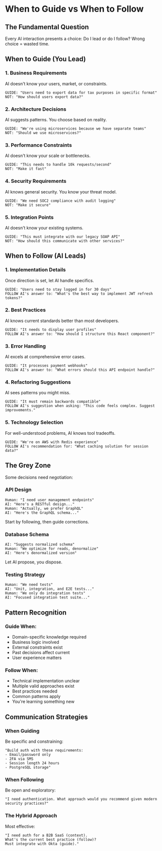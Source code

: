 # When to Guide vs When to Follow

## The Fundamental Question

Every AI interaction presents a choice: Do I lead or do I follow? Wrong choice = wasted time.

## When to Guide (You Lead)

### 1. Business Requirements
AI doesn't know your users, market, or constraints.

```
GUIDE: "Users need to export data for tax purposes in specific format"
NOT: "How should users export data?"
```

### 2. Architecture Decisions
AI suggests patterns. You choose based on reality.

```
GUIDE: "We're using microservices because we have separate teams"
NOT: "Should we use microservices?"
```

### 3. Performance Constraints
AI doesn't know your scale or bottlenecks. 

```
GUIDE: "This needs to handle 10k requests/second"
NOT: "Make it fast"
```

### 4. Security Requirements
AI knows general security. You know your threat model.

```
GUIDE: "We need SOC2 compliance with audit logging"
NOT: "Make it secure"
```

### 5. Integration Points
AI doesn't know your existing systems.

```
GUIDE: "This must integrate with our legacy SOAP API"
NOT: "How should this communicate with other services?"
```

## When to Follow (AI Leads)

### 1. Implementation Details
Once direction is set, let AI handle specifics.

```
GUIDE: "Users need to stay logged in for 30 days"
FOLLOW AI's answer to: "What's the best way to implement JWT refresh tokens?"
```

### 2. Best Practices
AI knows current standards better than most developers.

```
GUIDE: "It needs to display user profiles"
FOLLOW AI's answer to: "How should I structure this React component?"
```

### 3. Error Handling
AI excels at comprehensive error cases.

```
GUIDE: "It processes payment webhooks"
FOLLOW AI's answer to: "What errors should this API endpoint handle?"
```

### 4. Refactoring Suggestions
AI sees patterns you might miss.

```
GUIDE: "It must remain backwards compatible"
FOLLOW AI's suggestion when asking: "This code feels complex. Suggest improvements."
```

### 5. Technology Selection
For well-understood problems, AI knows tool tradeoffs.

```
GUIDE: "We're on AWS with Redis experience"
FOLLOW AI's recommendation for: "What caching solution for session data?"
```

## The Grey Zone

Some decisions need negotiation:

### API Design
```
Human: "I need user management endpoints"
AI: "Here's a RESTful design..."
Human: "Actually, we prefer GraphQL"
AI: "Here's the GraphQL schema..."
```

Start by following, then guide corrections.

### Database Schema
```
AI: "Suggests normalized schema"
Human: "We optimize for reads, denormalize"
AI: "Here's denormalized version"
```

Let AI propose, you dispose.

### Testing Strategy
```
Human: "We need tests"
AI: "Unit, integration, and E2E tests..."
Human: "We only do integration tests"
AI: "Focused integration test suite..."
```

## Pattern Recognition

### Guide When:
- Domain-specific knowledge required
- Business logic involved
- External constraints exist
- Past decisions affect current
- User experience matters

### Follow When:
- Technical implementation unclear
- Multiple valid approaches exist
- Best practices needed
- Common patterns apply
- You're learning something new


## Communication Strategies

### When Guiding
Be specific and constraining:
```
"Build auth with these requirements:
- Email/password only
- 2FA via SMS
- Session length 24 hours
- PostgreSQL storage"
```

### When Following  
Be open and exploratory:
```
"I need authentication. What approach would you recommend given modern security practices?"
```

### The Hybrid Approach
Most effective:
```
"I need auth for a B2B SaaS (context).
What's the current best practice (follow)?
Must integrate with Okta (guide)."
```

